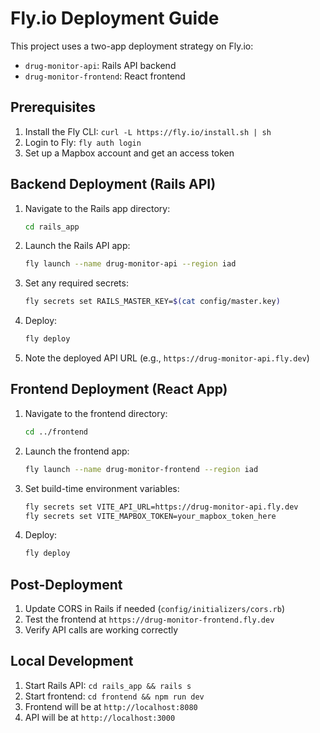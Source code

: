 # Fly.io Deployment Guide

This project uses a two-app deployment strategy on Fly.io:
- `drug-monitor-api`: Rails API backend
- `drug-monitor-frontend`: React frontend

## Prerequisites

1. Install the Fly CLI: `curl -L https://fly.io/install.sh | sh`
2. Login to Fly: `fly auth login`
3. Set up a Mapbox account and get an access token

## Backend Deployment (Rails API)

1. Navigate to the Rails app directory:
   ```bash
   cd rails_app
   ```

2. Launch the Rails API app:
   ```bash
   fly launch --name drug-monitor-api --region iad
   ```

3. Set any required secrets:
   ```bash
   fly secrets set RAILS_MASTER_KEY=$(cat config/master.key)
   ```

4. Deploy:
   ```bash
   fly deploy
   ```

5. Note the deployed API URL (e.g., `https://drug-monitor-api.fly.dev`)

## Frontend Deployment (React App)

1. Navigate to the frontend directory:
   ```bash
   cd ../frontend
   ```

2. Launch the frontend app:
   ```bash
   fly launch --name drug-monitor-frontend --region iad
   ```

3. Set build-time environment variables:
   ```bash
   fly secrets set VITE_API_URL=https://drug-monitor-api.fly.dev
   fly secrets set VITE_MAPBOX_TOKEN=your_mapbox_token_here
   ```

4. Deploy:
   ```bash
   fly deploy
   ```

## Post-Deployment

1. Update CORS in Rails if needed (`config/initializers/cors.rb`)
2. Test the frontend at `https://drug-monitor-frontend.fly.dev`
3. Verify API calls are working correctly

## Local Development

1. Start Rails API: `cd rails_app && rails s`
2. Start frontend: `cd frontend && npm run dev`
3. Frontend will be at `http://localhost:8080`
4. API will be at `http://localhost:3000`